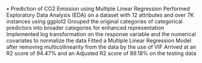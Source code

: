 • Prediction of CO2 Emission using Multiple Linear Regression
Performed Exploratory Data Analysis (EDA) on a dataset with 12 attributes and over 7K instances using ggplot2
Grouped the original categories of categorical predictors into broader categories for enhanced representation 
Implemented log transformation on the response variable and the numerical covariates to normalize the data 
Fitted a Multiple Linear Regression Model after removing multicollinearity from the data by the use of VIF 
Arrived at an R2 score of 94.47% and an Adjusted R2 score of 89.18% on the testing data
